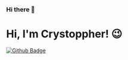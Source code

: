 ### Hi there 👋
# Hi, I'm Crystoppher! :wink:

[![Github Badge](https://img.shields.io/badge/-Github-000?style=flat-square&logo=Github&logoColor=white&link=https://www.linkedin.com/in/crystoppher-sim%C3%B5es-1aa4401a4/)](https://www.linkedin.com/in/crystoppher-sim%C3%B5es-1aa4401a4/)

<!-- [![Youtube Badge](https://img.shields.io/badge/-YouTube-ff0000?style=flat-square&labelColor=ff0000&logo=youtube&logoColor=white&link=https://www.youtube.com/user/TreinaWeb)](https://www.youtube.com/user/TreinaWeb) -->


<!--
**Crystoppher/Crystoppher** is a ✨ _special_ ✨ repository because its `README.md` (this file) appears on your GitHub profile.

Here are some ideas to get you started:

- 🔭 I’m currently working on ...
- 🌱 I’m currently learning ...
- 👯 I’m looking to collaborate on ...
- 🤔 I’m looking for help with ...
- 💬 Ask me about ...
- 📫 How to reach me: ...
- 😄 Pronouns: ...
- ⚡ Fun fact: ...
-->
